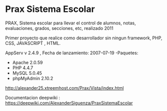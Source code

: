 # Prax Sistema Escolar
PRAX, Sistema escolar para llevar el control de alumnos, notas, evaluaciones, grados, secciones, etc, realizado 2011

Primer proyecto que realice como desarrollador sin ningun framework, PHP, CSS, JAVASCRIPT , HTML. 

AppServ v 2.4.9 , Fecha de lanzamiento:  2007-07-19
-Paquetes:
- Apache 2.0.59
- PHP 4.4.7
- MySQL 5.0.45
- phpMyAdmin 2.10.2

http://alexander25.xtreemhost.com/Prax/Vista/index.html

Documentacion deepwiki : https://deepwiki.com/AlexanderSiguenza/PraxSistemaEscolar



